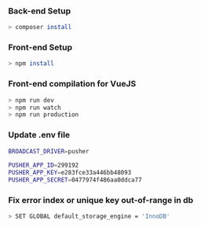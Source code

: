### Back-end Setup

``` bash
> composer install
```

### Front-end Setup

``` bash
> npm install
```

### Front-end compilation for VueJS

``` bash
> npm run dev
> npm run watch
> npm run production
```

### Update .env file
``` bash
BROADCAST_DRIVER=pusher

PUSHER_APP_ID=299192
PUSHER_APP_KEY=e283fce33a446bb48093
PUSHER_APP_SECRET=0477974f486aa0ddca77
```

### Fix error index or unique key out-of-range in db
``` bash
> SET GLOBAL default_storage_engine = 'InnoDB'
```